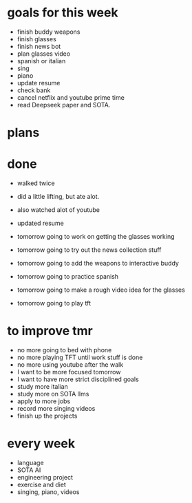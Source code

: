 # goals for this week
- finish buddy weapons
- finish glasses
- finish news bot
- plan glasses video
- spanish or italian
- sing
- piano
- update resume
- check bank
- cancel netflix and youtube prime time
- read Deepseek paper and SOTA.

# plans 

# done 
- walked twice
- did a little lifting, but ate alot. 
- also watched alot of youtube
- updated resume

- tomorrow going to work on getting the glasses working
- tomorrow going to try out the news collection stuff
- tomorrow going to add the weapons to interactive buddy

- tomorrow going to practice spanish
- tomorrow going to make a rough video idea for the glasses
- tomorrow going to play tft

# to improve tmr
- no more going to bed with phone
- no more playing TFT until work stuff is done
- no more using youtube after the walk
- I want to be more focused tomorrow
- I want to have more strict disciplined goals
- study more italian
- study more on SOTA llms
- apply to more jobs
- record more singing videos
- finish up the projects

# every week
- language
- SOTA AI
- engineering project
- exercise and diet
- singing, piano, videos

